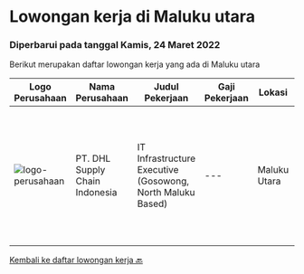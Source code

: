 
  # Lowongan kerja di Maluku utara

  ### Diperbarui pada tanggal Kamis, 24 Maret 2022

  Berikut merupakan daftar lowongan kerja yang ada di Maluku utara

  |Logo Perusahaan | Nama Perusahaan | Judul Pekerjaan | Gaji Pekerjaan | Lokasi | Deskripsi | Tanggal diunggah | Pranala |
  | -------------- | --------------- | --------------- | --------- | --------- | -------------- | ------- | ----------- |
  |![logo-perusahaan](https://image-service-cdn.seek.com.au/ab7eeeacbad4fca313f85b87728af1e9286d94cc/ee4dce1061f3f616224767ad58cb2fc751b8d2dc)|PT. DHL Supply Chain Indonesia|IT Infrastructure Executive (Gosowong, North Maluku Based)|---|Maluku Utara|Requirements: At least 3 (three) years of working experience in similar position preferably in Mining sector Understanding of warehouse and...|Rabu, 23 Maret 2022|https://www.jobstreet.co.id/id/job/it-infrastructure-executive-gosowong-north-maluku-based-3830941?token=0~a53ee11e-dcba-4c0e-ae48-df2459517374&sectionRank=1&jobId=jobstreet-id-job-3830941|


  [Kembali ke daftar lowongan kerja 🔙](../README.md#daftar-lowongan-kerja)
  